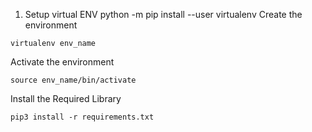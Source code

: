 1. Setup virtual ENV
python -m pip install --user virtualenv
Create the environment
```
virtualenv env_name
```
Activate the environment
```
source env_name/bin/activate
```
Install the Required Library
```
pip3 install -r requirements.txt
```